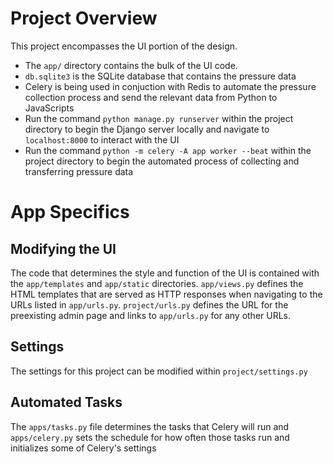 # Project Overview
This project encompasses the UI portion of the design. 
- The `app/` directory contains the bulk of the UI code. 
- `db.sqlite3` is the SQLite database that contains the pressure data
- Celery is being used in conjuction with Redis to automate the pressure collection process and send the relevant data from Python to JavaScripts
- Run the command `python manage.py runserver` within the project directory to begin the Django server locally and navigate to `localhost:8000` to interact with the UI
- Run the command `python -m celery -A app worker --beat` within the project directory to begin the automated process of collecting and transferring pressure data

# App Specifics
## Modifying the UI
The code that determines the style and function of the UI is contained with the `app/templates` and `app/static` directories. `app/views.py` defines the HTML templates that are served as HTTP responses when navigating to the URLs listed in `app/urls.py`. `project/urls.py` defines the URL for the preexisting admin page and links to `app/urls.py` for any other URLs.

## Settings
The settings for this project can be modified within `project/settings.py`

## Automated Tasks
The `apps/tasks.py` file determines the tasks that Celery will run and `apps/celery.py` sets the schedule for how often those tasks run and initializes some of Celery's settings
